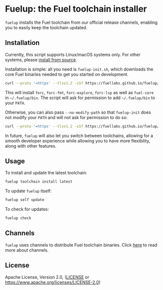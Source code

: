 # Fuelup: the Fuel toolchain installer

`fuelup` installs the Fuel toolchain from our official release channels, enabling you to easily keep the toolchain updated.

## Installation

Currently, this script supports Linux/macOS systems only. For other systems, please [install from source](https://fuellabs.github.io/sway/latest/introduction/installation.html#installing-from-source).

Installation is simple: all you need is `fuelup-init.sh`, which downloads the core Fuel binaries needed to get you started on development.

```sh
curl --proto '=https' --tlsv1.2 -sSf https://fuellabs.github.io/fuelup/fuelup-init.sh | sh
```

This will install `forc`, `forc-fmt`, `forc-explore`, `forc-lsp` as well as `fuel-core` in `~/.fuelup/bin`. The script will ask for permission to add `~/.fuelup/bin` to your `PATH`.

Otherwise, you can also pass `--no-modify-path` so that `fuelup-init` does not modify your `PATH` and will not ask for permission to do so:

```sh
curl --proto '=https' --tlsv1.2 -sSf https://fuellabs.github.io/fuelup/fuelup-init.sh | sh -s -- --no-modify-path
```

In future, `fuelup` will also let you switch between toolchains, allowing for a smooth developer experience while allowing you to have more flexibility, along with other features.

## Usage

To install and update the latest toolchain:

```sh
fuelup toolchain install latest
```

To update `fuelup` itself:

```sh
fuelup self update
```

To check for updates:

```sh
fuelup check
```

## Channels

`fuelup` uses channels to distribute Fuel toolchain binaries. Click [here](https://github.com/FuelLabs/fuelup/blob/master/CHANNELS.md) to read more about channels.

## License

Apache License, Version 2.0, ([LICENSE](./LICENSE) or <https://www.apache.org/licenses/LICENSE-2.0>)
